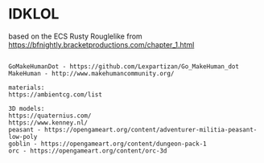 # IDKLOL  
based on the ECS Rusty Rouglelike from https://bfnightly.bracketproductions.com/chapter_1.html  
  
~~~~~~~assets~~~~~~~~~  

GoMakeHumanDot - https://github.com/Lexpartizan/Go_MakeHuman_dot  
MakeHuman - http://www.makehumancommunity.org/  
  
materials:  
https://ambientcg.com/list  
  
3D models:  
https://quaternius.com/  
https://www.kenney.nl/  
peasant - https://opengameart.org/content/adventurer-militia-peasant-low-poly  
goblin - https://opengameart.org/content/dungeon-pack-1  
orc - https://opengameart.org/content/orc-3d

